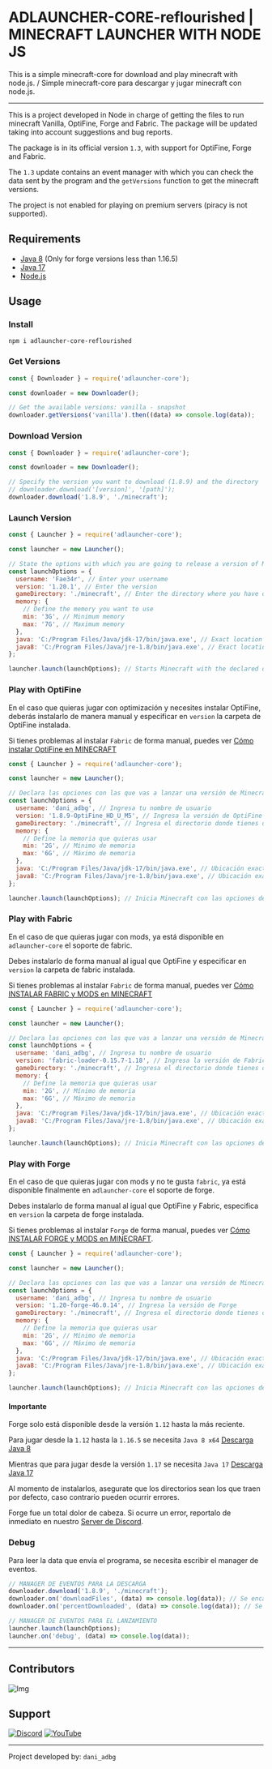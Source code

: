 # ADLAUNCHER-CORE-reflourished | MINECRAFT LAUNCHER WITH NODE JS

This is a simple minecraft-core for download and play minecraft with node.js. / Simple minecraft-core para descargar y jugar minecraft con node.js.

---

This is a project developed in Node in charge of getting the files to run minecraft Vanilla, OptiFine, Forge and Fabric. The package will be updated taking into account suggestions and bug reports.

The package is in its official version `1.3`, with support for OptiFine, Forge and Fabric.

The `1.3` update contains an event manager with which you can check the data sent by the program and the `getVersions` function to get the minecraft versions.

The project is not enabled for playing on premium servers (piracy is not supported).

## Requirements

- [Java 8](https://www.java.com/en/download/manual.jsp) (Only for forge versions less than 1.16.5)
- [Java 17](https://www.oracle.com/java/technologies/javase/jdk17-archive-downloads.html)
- [Node.js](https://nodejs.org/en)

## Usage

### Install

`npm i adlauncher-core-reflourished`

### Get Versions

```js
const { Downloader } = require('adlauncher-core');

const downloader = new Downloader();

// Get the available versions: vanilla - snapshot
downloader.getVersions('vanilla').then((data) => console.log(data));
```

### Download Version

```js
const { Downloader } = require('adlauncher-core');

const downloader = new Downloader();

// Specify the version you want to download (1.8.9) and the directory
// downloader.download('[version]', '[path]');
downloader.download('1.8.9', './minecraft');
```

### Launch Version

```js
const { Launcher } = require('adlauncher-core');

const launcher = new Launcher();

// State the options with which you are going to release a version of Minecraft
const launchOptions = {
  username: 'Fae34r', // Enter your username
  version: '1.20.1', // Enter the version
  gameDirectory: './minecraft', // Enter the directory where you have downloaded Minecraft
  memory: {
    // Define the memory you want to use
    min: '3G', // Minimum memory
    max: '7G', // Maximum memory
  },
  java: 'C:/Program Files/Java/jdk-17/bin/java.exe', // Exact location of java.exe file (OPTIONAL)
  java8: 'C:/Program Files/Java/jre-1.8/bin/java.exe', // Exact location of the java.exe v8 file (OPTIONAL)
};

launcher.launch(launchOptions); // Starts Minecraft with the declared options
```

### Play with OptiFine

En el caso que quieras jugar con optimización y necesites instalar OptiFine, deberás instalarlo de manera manual y especificar en `version` la carpeta de OptiFine instalada.

Si tienes problemas al instalar `Fabric` de forma manual, puedes ver [Cómo instalar OptiFine en MINECRAFT](https://youtu.be/hPIQIweUXL8?si=ZhKtysEGmv2Ijsn5)

```js
const { Launcher } = require('adlauncher-core');

const launcher = new Launcher();

// Declara las opciones con las que vas a lanzar una versión de Minecraft
const launchOptions = {
  username: 'dani_adbg', // Ingresa tu nombre de usuario
  version: '1.8.9-OptiFine_HD_U_M5', // Ingresa la versión de OptiFine
  gameDirectory: './minecraft', // Ingresa el directorio donde tienes descargado Minecraft
  memory: {
    // Define la memoria que quieras usar
    min: '2G', // Mínimo de memoria
    max: '6G', // Máximo de memoria
  },
  java: 'C:/Program Files/Java/jdk-17/bin/java.exe', // Ubicación exacta del archivo java.exe (OPCIONAL)
  java8: 'C:/Program Files/Java/jre-1.8/bin/java.exe', // Ubicación exacta del archivo java.exe v8 (OPCIONAL)
};

launcher.launch(launchOptions); // Inicia Minecraft con las opciones declaradas
```

### Play with Fabric

En el caso de que quieras jugar con mods, ya está disponible en `adlauncher-core` el soporte de fabric.

Debes instalarlo de forma manual al igual que OptiFine y especificar en `version` la carpeta de fabric instalada.

Si tienes problemas al instalar `Fabric` de forma manual, puedes ver [Cómo INSTALAR FABRIC y MODS en MINECRAFT](https://youtu.be/taUC6R_LiOE?si=Ewz36e0YfV0LOWAp)

```js
const { Launcher } = require('adlauncher-core');

const launcher = new Launcher();

// Declara las opciones con las que vas a lanzar una versión de Minecraft
const launchOptions = {
  username: 'dani_adbg', // Ingresa tu nombre de usuario
  version: 'fabric-loader-0.15.7-1.18', // Ingresa la versión de Fabric
  gameDirectory: './minecraft', // Ingresa el directorio donde tienes descargado Minecraft
  memory: {
    // Define la memoria que quieras usar
    min: '2G', // Mínimo de memoria
    max: '6G', // Máximo de memoria
  },
  java: 'C:/Program Files/Java/jdk-17/bin/java.exe', // Ubicación exacta del archivo java.exe (OPCIONAL)
  java8: 'C:/Program Files/Java/jre-1.8/bin/java.exe', // Ubicación exacta del archivo java.exe v8 (OPCIONAL)
};

launcher.launch(launchOptions); // Inicia Minecraft con las opciones declaradas
```

### Play with Forge

En el caso de que quieras jugar con mods y no te gusta `fabric`, ya está disponible finalmente en `adlauncher-core` el soporte de forge.

Debes instalarlo de forma manual al igual que OptiFine y Fabric, especifica en `version` la carpeta de forge instalada.

Si tienes problemas al instalar `Forge` de forma manual, puedes ver [Cómo INSTALAR FORGE y MODS en MINECRAFT](https://youtu.be/ccecMbYgBKI).

```js
const { Launcher } = require('adlauncher-core');

const launcher = new Launcher();

// Declara las opciones con las que vas a lanzar una versión de Minecraft
const launchOptions = {
  username: 'dani_adbg', // Ingresa tu nombre de usuario
  version: '1.20-forge-46.0.14', // Ingresa la versión de Forge
  gameDirectory: './minecraft', // Ingresa el directorio donde tienes descargado Minecraft
  memory: {
    // Define la memoria que quieras usar
    min: '2G', // Mínimo de memoria
    max: '6G', // Máximo de memoria
  },
  java: 'C:/Program Files/Java/jdk-17/bin/java.exe', // Ubicación exacta del archivo java.exe (OPCIONAL)
  java8: 'C:/Program Files/Java/jre-1.8/bin/java.exe', // Ubicación exacta del archivo java.exe v8 (OPCIONAL)
};

launcher.launch(launchOptions); // Inicia Minecraft con las opciones declaradas
```

#### Importante

Forge solo está disponible desde la versión `1.12` hasta la más reciente.

Para jugar desde la `1.12` hasta la `1.16.5` se necesita `Java 8 x64` [Descarga Java 8](https://www.java.com/en/download/manual.jsp)

Mientras que para jugar desde la versión `1.17` se necesita `Java 17` [Descarga Java 17](https://www.oracle.com/java/technologies/javase/jdk17-archive-downloads.html)

Al momento de instalarlos, asegurate que los directorios sean los que traen por defecto, caso contrario pueden ocurrir errores.

Forge fue un total dolor de cabeza. Si ocurre un error, reportalo de inmediato en nuestro [Server de Discord](https://discord.gg/a93w5NpBR9).

### Debug

Para leer la data que envía el programa, se necesita escribir el manager de eventos.

```js
// MANAGER DE EVENTOS PARA LA DESCARGA
downloader.download('1.8.9', './minecraft');
downloader.on('downloadFiles', (data) => console.log(data)); // Se encarga de mostrar los paquetes de archivos que se están descargando.
downloader.on('percentDownloaded', (data) => console.log(data)); // Se encarga de mostrar el porcentaje de cada paquete que se está descargando.

// MANAGER DE EVENTOS PARA EL LANZAMIENTO
launcher.launch(launchOptions);
launcher.on('debug', (data) => console.log(data));
```

---

## Contributors

<img src="https://contrib.rocks/image?repo=dani-adbg/adlauncher-core" alt="Img">

## Support

[![Discord](https://dcbadge.vercel.app/api/server/a93w5NpBR9)](https://discord.gg/a93w5NpBR9)
[![YouTube](https://img.shields.io/badge/YouTube-%23FF0000.svg?style=for-the-badge&logo=YouTube&logoColor=white)](https://www.youtube.com/@dani_adbg)

---

Project developed by: `dani_adbg`
